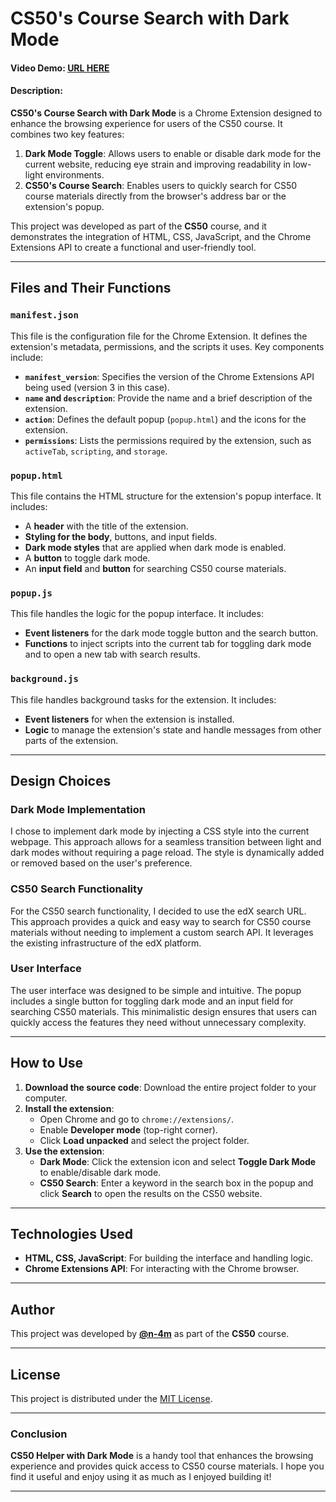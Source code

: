 # CS50's Course Search with Dark Mode

#### Video Demo: [URL HERE](https://youtu.be/cQSo4UKdkZ8)

#### Description:

**CS50's Course Search with Dark Mode** is a Chrome Extension designed to enhance the browsing experience for users of the CS50 course. It combines two key features:

1. **Dark Mode Toggle**: Allows users to enable or disable dark mode for the current website, reducing eye strain and improving readability in low-light environments.
2. **CS50's Course Search**: Enables users to quickly search for CS50 course materials directly from the browser's address bar or the extension's popup.

This project was developed as part of the **CS50** course, and it demonstrates the integration of HTML, CSS, JavaScript, and the Chrome Extensions API to create a functional and user-friendly tool.

---

## Files and Their Functions

### `manifest.json`

This file is the configuration file for the Chrome Extension. It defines the extension's metadata, permissions, and the scripts it uses. Key components include:

- **`manifest_version`**: Specifies the version of the Chrome Extensions API being used (version 3 in this case).
- **`name` and `description`**: Provide the name and a brief description of the extension.
- **`action`**: Defines the default popup (`popup.html`) and the icons for the extension.
- **`permissions`**: Lists the permissions required by the extension, such as `activeTab`, `scripting`, and `storage`.

### `popup.html`

This file contains the HTML structure for the extension's popup interface. It includes:

- A **header** with the title of the extension.
- **Styling for the body**, buttons, and input fields.
- **Dark mode styles** that are applied when dark mode is enabled.
- A **button** to toggle dark mode.
- An **input field** and **button** for searching CS50 course materials.

### `popup.js`

This file handles the logic for the popup interface. It includes:

- **Event listeners** for the dark mode toggle button and the search button.
- **Functions** to inject scripts into the current tab for toggling dark mode and to open a new tab with search results.

### `background.js`

This file handles background tasks for the extension. It includes:

- **Event listeners** for when the extension is installed.
- **Logic** to manage the extension's state and handle messages from other parts of the extension.

---

## Design Choices

### Dark Mode Implementation

I chose to implement dark mode by injecting a CSS style into the current webpage. This approach allows for a seamless transition between light and dark modes without requiring a page reload. The style is dynamically added or removed based on the user's preference.

### CS50 Search Functionality

For the CS50 search functionality, I decided to use the edX search URL. This approach provides a quick and easy way to search for CS50 course materials without needing to implement a custom search API. It leverages the existing infrastructure of the edX platform.

### User Interface

The user interface was designed to be simple and intuitive. The popup includes a single button for toggling dark mode and an input field for searching CS50 materials. This minimalistic design ensures that users can quickly access the features they need without unnecessary complexity.

---

## How to Use

1. **Download the source code**: Download the entire project folder to your computer.
2. **Install the extension**:
   - Open Chrome and go to `chrome://extensions/`.
   - Enable **Developer mode** (top-right corner).
   - Click **Load unpacked** and select the project folder.
3. **Use the extension**:
   - **Dark Mode**: Click the extension icon and select **Toggle Dark Mode** to enable/disable dark mode.
   - **CS50 Search**: Enter a keyword in the search box in the popup and click **Search** to open the results on the CS50 website.

---

## Technologies Used

- **HTML, CSS, JavaScript**: For building the interface and handling logic.
- **Chrome Extensions API**: For interacting with the Chrome browser.

---

## Author

This project was developed by [**@n-4m**](https://github.com/n-4m) as part of the **CS50** course.

---

## License

This project is distributed under the [MIT License](https://opensource.org/licenses/MIT).

---

### Conclusion

**CS50 Helper with Dark Mode** is a handy tool that enhances the browsing experience and provides quick access to CS50 course materials. I hope you find it useful and enjoy using it as much as I enjoyed building it!

---
